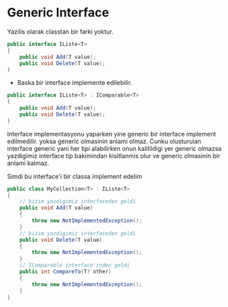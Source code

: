 # Generic Interface

Yazilis olarak classtan bir farki yoktur.

```C#
public interface IListe<T>
{
    public void Add(T value);
    public void Delete(T value);
}
```

- Baska bir interface implemente edilebilir.

```C#
public interface IListe<T> : IComparable<T>
{
    public void Add(T value);
    public void Delete(T value);
}
```

Interface implementasyonu yaparken yine generic bir interface implement edilmedilir. yoksa generic olmasinin anlami olmaz. Cunku olusturulan interface generic yani her tipi alabilirken onun kalitildigi yer generic olmazsa yazdigimiz interface tip bakimindan kisitlanmis olur ve generic olmasinin bir anlami kalmaz.

Simdi bu interface'i bir classa implement edelim

```C#
public class MyCollection<T> : IListe<T>
{
    // bizim yazdigimiz interfaceden geldi
    public void Add(T value)
    {
        throw new NotImplementedException();
    }
    // bizim yazdigimiz interfaceden geldi
    public void Delete(T value)
    {
        throw new NotImplementedException();
    }
    // IComparable interface'inden geldi
    public int CompareTo(T? other)
    {
        throw new NotImplementedException();
    }
}
```
